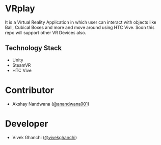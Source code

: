 # VRplay

It is a Virtual Reality Application in which user can interact with objects like Ball, Cubical Boxes and more and move around using HTC Vive. Soon this repo will support other VR Devices also.

## Technology Stack

- Unity
- SteamVR
- HTC Vive

# Contributor
- Akshay Nandwana ([@anandwana001](https://github.com/anandwana001))

# Developer
- Vivek Ghanchi ([@vivekghanchi](https://github.com/vivekghanchi))
